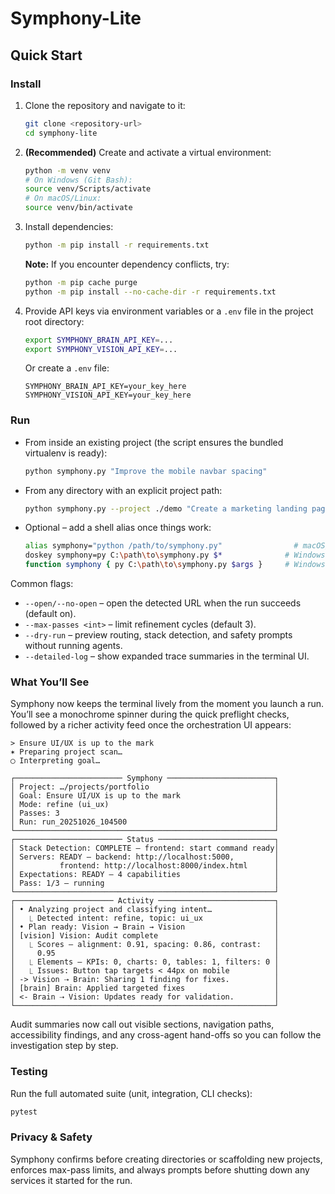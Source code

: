 # Symphony-Lite

## Quick Start

### Install
1. Clone the repository and navigate to it:
   ```bash
   git clone <repository-url>
   cd symphony-lite
   ```

2. **(Recommended)** Create and activate a virtual environment:
   ```bash
   python -m venv venv
   # On Windows (Git Bash):
   source venv/Scripts/activate
   # On macOS/Linux:
   source venv/bin/activate
   ```

3. Install dependencies:
   ```bash
   python -m pip install -r requirements.txt
   ```
   
   **Note:** If you encounter dependency conflicts, try:
   ```bash
   python -m pip cache purge
   python -m pip install --no-cache-dir -r requirements.txt
   ```

4. Provide API keys via environment variables or a `.env` file in the project root directory:
   ```bash
   export SYMPHONY_BRAIN_API_KEY=... 
   export SYMPHONY_VISION_API_KEY=...
   ```
   Or create a `.env` file:
   ```
   SYMPHONY_BRAIN_API_KEY=your_key_here
   SYMPHONY_VISION_API_KEY=your_key_here
   ```

### Run
* From inside an existing project (the script ensures the bundled virtualenv is ready):
  ```bash
  python symphony.py "Improve the mobile navbar spacing"
  ```
* From any directory with an explicit project path:
  ```bash
  python symphony.py --project ./demo "Create a marketing landing page"
  ```
* Optional – add a shell alias once things work:
  ```bash
  alias symphony="python /path/to/symphony.py"                # macOS/Linux shells
  doskey symphony=py C:\path\to\symphony.py $*              # Windows Command Prompt
  function symphony { py C:\path\to\symphony.py $args }     # Windows PowerShell
  ```

Common flags:
* `--open/--no-open` – open the detected URL when the run succeeds (default on).
* `--max-passes <int>` – limit refinement cycles (default 3).
* `--dry-run` – preview routing, stack detection, and safety prompts without running agents.
* `--detailed-log` – show expanded trace summaries in the terminal UI.

### What You’ll See
Symphony now keeps the terminal lively from the moment you launch a run. You’ll see a monochrome spinner during the quick
preflight checks, followed by a richer activity feed once the orchestration UI appears:
```
> Ensure UI/UX is up to the mark
✶ Preparing project scan…
◯ Interpreting goal…

┌──────────────────────── Symphony ────────────────────────┐
│ Project: …/projects/portfolio                            │
│ Goal: Ensure UI/UX is up to the mark                     │
│ Mode: refine (ui_ux)                                     │
│ Passes: 3                                                │
│ Run: run_20251026_104500                                 │
└──────────────────────────────────────────────────────────┘
┌──────────────────────── Status ──────────────────────────┐
│ Stack Detection: COMPLETE – frontend: start command ready│
│ Servers: READY – backend: http://localhost:5000,         │
│          frontend: http://localhost:8000/index.html      │
│ Expectations: READY – 4 capabilities                     │
│ Pass: 1/3 – running                                      │
└──────────────────────────────────────────────────────────┘
┌────────────────────── Activity ──────────────────────────┐
│ • Analyzing project and classifying intent…              │
│   ⎿ Detected intent: refine, topic: ui_ux                │
│ • Plan ready: Vision → Brain → Vision                    │
│ [vision] Vision: Audit complete                          │
│   ⎿ Scores – alignment: 0.91, spacing: 0.86, contrast:   │
│     0.95                                                 │
│   ⎿ Elements – KPIs: 0, charts: 0, tables: 1, filters: 0 │
│   ⎿ Issues: Button tap targets < 44px on mobile          │
│ -> Vision ⇢ Brain: Sharing 1 finding for fixes.          │
│ [brain] Brain: Applied targeted fixes                    │
│ <- Brain ⇢ Vision: Updates ready for validation.         │
└──────────────────────────────────────────────────────────┘
```
Audit summaries now call out visible sections, navigation paths, accessibility findings, and any cross-agent hand-offs so you can
follow the investigation step by step.

### Testing
Run the full automated suite (unit, integration, CLI checks):
```bash
pytest
```

### Privacy & Safety
Symphony confirms before creating directories or scaffolding new projects, enforces max-pass limits, and always prompts before shutting down any services it started for the run.
